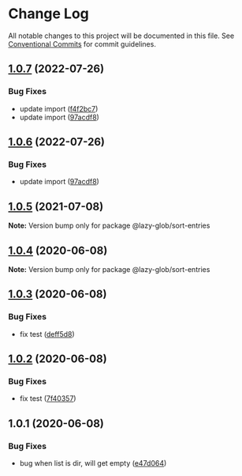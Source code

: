 # Change Log

All notable changes to this project will be documented in this file.
See [Conventional Commits](https://conventionalcommits.org) for commit guidelines.

## [1.0.7](https://github.com/bluelovers/ws-glob/compare/@lazy-glob/sort-entries@1.0.5...@lazy-glob/sort-entries@1.0.7) (2022-07-26)


### Bug Fixes

* update import ([f4f2bc7](https://github.com/bluelovers/ws-glob/commit/f4f2bc79c1b479c0d8e1e82bfd9bb84a5ddc32dd))
* update import ([97acdf8](https://github.com/bluelovers/ws-glob/commit/97acdf82a11ff3328157869f47ee26676991efc9))





## [1.0.6](https://github.com/bluelovers/ws-glob/compare/@lazy-glob/sort-entries@1.0.5...@lazy-glob/sort-entries@1.0.6) (2022-07-26)


### Bug Fixes

* update import ([97acdf8](https://github.com/bluelovers/ws-glob/commit/97acdf82a11ff3328157869f47ee26676991efc9))





## [1.0.5](https://github.com/bluelovers/ws-glob/compare/@lazy-glob/sort-entries@1.0.4...@lazy-glob/sort-entries@1.0.5) (2021-07-08)

**Note:** Version bump only for package @lazy-glob/sort-entries





## [1.0.4](https://github.com/bluelovers/ws-glob/compare/@lazy-glob/sort-entries@1.0.3...@lazy-glob/sort-entries@1.0.4) (2020-06-08)

**Note:** Version bump only for package @lazy-glob/sort-entries





## [1.0.3](https://github.com/bluelovers/ws-glob/compare/@lazy-glob/sort-entries@1.0.2...@lazy-glob/sort-entries@1.0.3) (2020-06-08)


### Bug Fixes

* fix test ([deff5d8](https://github.com/bluelovers/ws-glob/commit/deff5d86b64362c781d94e8f6e83cd885709a1dd))





## [1.0.2](https://github.com/bluelovers/ws-glob/compare/@lazy-glob/sort-entries@1.0.1...@lazy-glob/sort-entries@1.0.2) (2020-06-08)


### Bug Fixes

* fix test ([7f40357](https://github.com/bluelovers/ws-glob/commit/7f40357f760b082f5168a2907daa368dbe44756e))





## 1.0.1 (2020-06-08)


### Bug Fixes

* bug when list is dir, will get empty ([e47d064](https://github.com/bluelovers/ws-glob/commit/e47d064cd99cba1c2b1797b9604a4a6514a11fa3))
